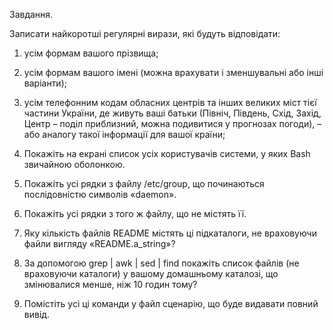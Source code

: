 Завдання. 

Записати найкоротші регулярні вирази, які будуть відповідати:

 1) усім формам вашого прізвища; 

2) усім формам вашого імені (можна врахувати і зменшувальні або інші варіанти); 

3) усім телефонним кодам обласних центрів та інших великих міст тієї частини України, де живуть ваші батьки (Північ, Південь, Схід, Захід, Центр – поділ приблизний, можна подивитися у прогнозах погоди), – або аналогу такої інформації для вашої країни; 

4) Покажіть на екрані список усіх користувачів системи, у яких Bash звичайною оболонкою.

5) Покажіть усі рядки з файлу /etc/group, що починаються послідовністю символів «daemon».

6) Покажіть усі рядки з того ж файлу, що не містять її.

7) Яку кількість файлів README містять ці підкаталоги, не враховуючи файли вигляду «README.a_string»?

8) За допомогою grep | awk | sed | find покажіть список файлів (не враховуючи каталоги) у вашому домашньому каталозі, що змінювалися менше, ніж 10 годин тому?

9) Помістіть усі ці команди у файл сценарію, що буде видавати повний вивід.